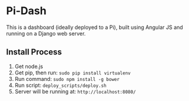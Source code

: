 # Pi-Dash

This is a dashboard (ideally deployed to a Pi), built using Angular JS and running on a Django web server.

## Install Process

1. Get node.js
2. Get pip, then run: ```sudo pip install virtualenv```
3. Run command: ```sudo npm install -g bower```
4. Run script: ```deploy_scripts/deploy.sh```
5. Server will be running at: ```http://localhost:8080/```
